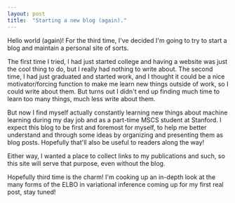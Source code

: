 ```yaml
---
layout: post
title:  "Starting a new blog (again)."
---
```


Hello world (again)! For the third time, I've decided I'm going to try to
start a blog and maintain a personal site of sorts.

The first time I tried, I had just started college and having a website was
just the cool thing to do, but I really
had nothing to write about. The second time, I had just graduated and started
work, and I thought it could be a nice motivator/forcing function to make me
learn new things outside of work, so I could write about them.
But turns out I didn't end up finding much time to learn
too many things, much less write about them.

But now I find myself actually constantly learning new things about machine
learning during my day job and as a part-time MSCS student at Stanford.
I expect this blog to be first and foremost for myself, to help me better
understand and through some ideas by organizing and presenting them as blog posts.
Hopefully that'll also be useful to readers along the way!

Either way, I wanted a place to collect links to my publications and such,
so this site will serve that purpose, even without the blog.

Hopefully third time is the charm! I'm cooking up an in-depth look at the
many forms of the ELBO in variational inference coming up for my first real
post, stay tuned!
